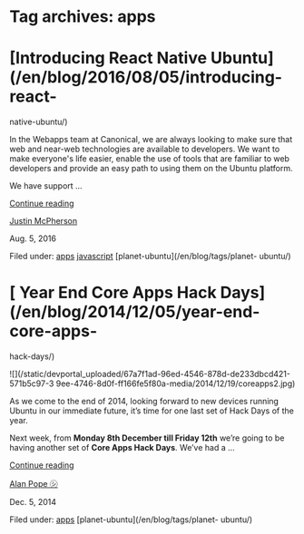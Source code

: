 





# Tag archives: apps





#  [Introducing React Native Ubuntu](/en/blog/2016/08/05/introducing-react-
native-ubuntu/)

In the Webapps team at Canonical, we are always looking to make sure that web
and near-web technologies are available to developers. We want to make
everyone's life easier, enable the use of tools that are familiar to web
developers and provide an easy path to using them on the Ubuntu platform.

We have support ...

[Continue reading](/en/blog/2016/08/05/introducing-react-native-ubuntu/)

[Justin McPherson](/en/blog/authors/justinmcp/)

Aug. 5, 2016

Filed under: [apps](/en/blog/tags/apps/)
[javascript](/en/blog/tags/javascript/) [planet-ubuntu](/en/blog/tags/planet-
ubuntu/)

#  [ Year End Core Apps Hack Days](/en/blog/2014/12/05/year-end-core-apps-
hack-days/)

![](/static/devportal_uploaded/67a7f1ad-96ed-4546-878d-de233dbcd421-571b5c97-3
9ee-4746-8d0f-ff166fe5f80a-media/2014/12/19/coreapps2.jpg)

As we come to the end of 2014, looking forward to new devices running Ubuntu
in our immediate future, it’s time for one last set of Hack Days of the year.

Next week, from **Monday 8th December till Friday 12th** we’re going to be
having another set of **Core Apps Hack Days**. We’ve had a ...

[Continue reading](/en/blog/2014/12/05/year-end-core-apps-hack-days/)

[Alan Pope ㋛](/en/blog/authors/popey/)

Dec. 5, 2014

Filed under: [apps](/en/blog/tags/apps/) [planet-ubuntu](/en/blog/tags/planet-
ubuntu/)





